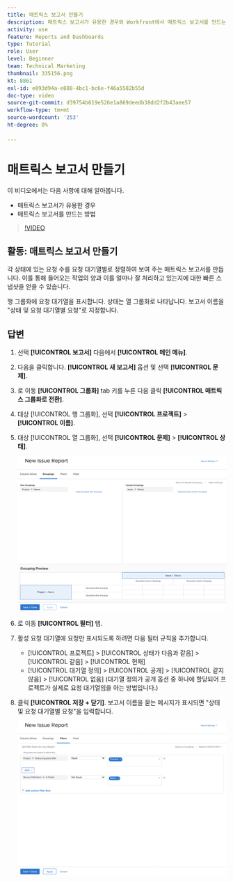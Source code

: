```yaml
---
title: 매트릭스 보고서 만들기
description: 매트릭스 보고서가 유용한 경우와 Workfront에서 매트릭스 보고서를 만드는 방법을 알아봅니다.
activity: use
feature: Reports and Dashboards
type: Tutorial
role: User
level: Beginner
team: Technical Marketing
thumbnail: 335156.png
kt: 8861
exl-id: e893d94a-e808-4bc1-bc6e-f46a5582b55d
doc-type: video
source-git-commit: d39754b619e526e1a869deedb38dd2f2b43aee57
workflow-type: tm+mt
source-wordcount: '253'
ht-degree: 0%

---
```


# 매트릭스 보고서 만들기

이 비디오에서는 다음 사항에 대해 알아봅니다.

* 매트릭스 보고서가 유용한 경우
* 매트릭스 보고서를 만드는 방법

>[!VIDEO](https://video.tv.adobe.com/v/335156/?quality=12)

## 활동: 매트릭스 보고서 만들기

각 상태에 있는 요청 수를 요청 대기열별로 정렬하여 보여 주는 매트릭스 보고서를 만듭니다. 이를 통해 들어오는 작업의 양과 이를 얼마나 잘 처리하고 있는지에 대한 빠른 스냅샷을 얻을 수 있습니다.

행 그룹화에 요청 대기열을 표시합니다. 상태는 열 그룹화로 나타납니다. 보고서 이름을 &quot;상태 및 요청 대기열별 요청&quot;로 지정합니다.

## 답변

1. 선택 **[!UICONTROL 보고서]** 다음에서 **[!UICONTROL 메인 메뉴]**.
1. 다음을 클릭합니다. **[!UICONTROL 새 보고서]** 옵션 및 선택 **[!UICONTROL 문제]**.
1. 로 이동 **[!UICONTROL 그룹화]** tab 키를 누른 다음 클릭 **[!UICONTROL 매트릭스 그룹화로 전환]**.
1. 대상 [!UICONTROL 행 그룹화], 선택 **[!UICONTROL 프로젝트]** > **[!UICONTROL 이름]**.
1. 대상 [!UICONTROL 열 그룹화], 선택 **[!UICONTROL 문제]** > **[!UICONTROL 상태]**.

   ![새 문제 보고서 그룹화를 만드는 화면 이미지](assets/matrix-report-groupings.png)

1. 로 이동 **[!UICONTROL 필터]** 탭.
1. 활성 요청 대기열에 요청만 표시되도록 하려면 다음 필터 규칙을 추가합니다.

   * [!UICONTROL 프로젝트] > [!UICONTROL 상태가 다음과 같음] > [!UICONTROL 같음] > [!UICONTROL 현재]
   * [!UICONTROL 대기열 정의] > [!UICONTROL 공개] > [!UICONTROL 같지 않음] > [!UICONTROL 없음] (대기열 정의가 공개 옵션 중 하나에 할당되어 프로젝트가 실제로 요청 대기열임을 아는 방법입니다.)

1. 클릭 **[!UICONTROL 저장 + 닫기]**. 보고서 이름을 묻는 메시지가 표시되면 &quot;상태 및 요청 대기열별 요청&quot;을 입력합니다.

   ![새 문제 보고서 필터를 만드는 화면 이미지](assets/matrix-report-filters.png)
